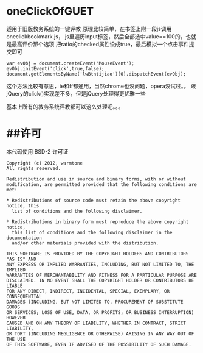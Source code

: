 oneClickOfGUET
==============

适用于旧版教务系统的一键评教
原理比较简单，在书签上附一段js调用oneclickbookmark.js， js里遍历input标签，然后全部选中value==100的，也就是最高评价那个选项 把ratio的checked属性设成true，最后模拟一个点击事件提交即可

    var evObj = document.createEvent('MouseEvent'); 
    evObj.initEvent('click',true,false); 
    document.getElementsByName('lwBtntijiao')[0].dispatchEvent(evObj);
    
这个方法比较有意思，ie和ff都通用，当然chrome也没问题，opera没试过。。 跟jQuery的click()实现差不多，但是jQuery处理得更优雅一些

基本上所有的教务系统评教都可以这么处理吧。。。

##许可
==============

本代码使用 BSD-2 许可证

    Copyright (c) 2012, warmtone
    All rights reserved.
    
    Redistribution and use in source and binary forms, with or without
    modification, are permitted provided that the following conditions are met:
    
    * Redistributions of source code must retain the above copyright notice, this
      list of conditions and the following disclaimer.
    
    * Redistributions in binary form must reproduce the above copyright notice,
      this list of conditions and the following disclaimer in the documentation
      and/or other materials provided with the distribution.
    
    THIS SOFTWARE IS PROVIDED BY THE COPYRIGHT HOLDERS AND CONTRIBUTORS "AS IS" AND
    ANY EXPRESS OR IMPLIED WARRANTIES, INCLUDING, BUT NOT LIMITED TO, THE IMPLIED
    WARRANTIES OF MERCHANTABILITY AND FITNESS FOR A PARTICULAR PURPOSE ARE
    DISCLAIMED. IN NO EVENT SHALL THE COPYRIGHT HOLDER OR CONTRIBUTORS BE LIABLE
    FOR ANY DIRECT, INDIRECT, INCIDENTAL, SPECIAL, EXEMPLARY, OR CONSEQUENTIAL
    DAMAGES (INCLUDING, BUT NOT LIMITED TO, PROCUREMENT OF SUBSTITUTE GOODS
    OR SERVICES; LOSS OF USE, DATA, OR PROFITS; OR BUSINESS INTERRUPTION) HOWEVER
    CAUSED AND ON ANY THEORY OF LIABILITY, WHETHER IN CONTRACT, STRICT LIABILITY,
    OR TORT (INCLUDING NEGLIGENCE OR OTHERWISE) ARISING IN ANY WAY OUT OF THE USE
    OF THIS SOFTWARE, EVEN IF ADVISED OF THE POSSIBILITY OF SUCH DAMAGE.